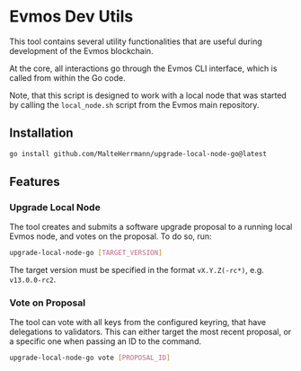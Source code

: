 # Evmos Dev Utils

This tool contains several utility functionalities that are useful during
development of the Evmos blockchain. 

At the core, all interactions go through the Evmos CLI interface, which is
called from within the Go code.

Note, that this script is designed to work with a local node that was
started by calling the `local_node.sh` script from the Evmos main repository.

## Installation

```bash
go install github.com/MalteHerrmann/upgrade-local-node-go@latest
```

## Features

### Upgrade Local Node

The tool creates and submits a software upgrade proposal to a running local Evmos node,
and votes on the proposal. To do so, run:

```bash
upgrade-local-node-go [TARGET_VERSION]
```

The target version must be specified in the format `vX.Y.Z(-rc*)`, e.g. `v13.0.0-rc2`.

### Vote on Proposal

The tool can vote with all keys from the configured keyring, that have delegations
to validators. This can either target the most recent proposal, or a specific one when
passing an ID to the command.

```bash
upgrade-local-node-go vote [PROPOSAL_ID]
```
